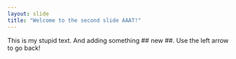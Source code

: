 ```yaml
---
layout: slide
title: "Welcome to the second slide AAAT!"
---
```

This is my stupid text. And adding something ## new ##.
Use the left arrow to go back!
